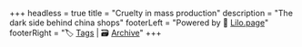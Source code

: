 +++
headless = true
title = "Cruelty in mass production"
description = "The dark side behind china shops"
footerLeft = "Powered by 💜 [Lilo.page](https://www.lilo.page)"
footerRight = "🏷️ [Tags](/tags/) | 🗃️ [Archive](/posts/)"
+++
